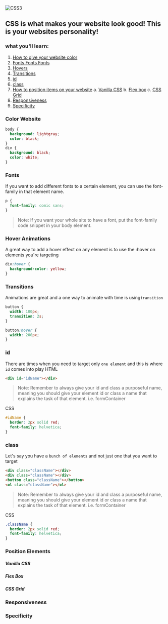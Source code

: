 <img alt="CSS3" src="https://img.shields.io/badge/css3%20-%231572B6.svg?&style=for-the-badge&logo=css3&logoColor=white"/>

## CSS is what makes your website look good! This is your websites personality!

### what you'll learn:

1. [How to give your website color](#color-website)
2. [Fonts Fonts Fonts](#fonts)
3. [Hovers](#hover-animations)
4. [Transitions](#transitions)
5. [id](#id)
6. [class](#class)
7. [How to position items on your website](#position-elements)
   a. [Vanilla CSS](#vanilla-css)
   b. [Flex box](#flex-box)
   c. [CSS Grid](#css-grid)
8. [Responsiveness](#responsiveness)
9. [Specificity](#specificity)

### Color Website

```css
body {
  background: lightgray;
  color: black;
}
div {
  background: black;
  color: white;
}
```

### Fonts

If you want to add different fonts to a certain element, you can use the font-family in that element name.

```css
p {
  font-family: comic sans;
}
```

> Note: If you want your whole site to have a font, put the font-family code snippet in your body element.

### Hover Animations

A great way to add a hover effect on any element is to use the :hover on elements you're targeting

```css
div:hover {
  background-color: yellow;
}
```

### Transitions

Animations are great and a one way to animate with time is using`transition`

```css
button {
  width: 100px;
  transition: 2s;
}

button:hover {
  width: 200px;
}
```

### id

There are times when you need to target only `one element` and this is where `id` comes into play
HTML

```html
<div id="idName"></div>
```

> Note: Remember to always give your id and class a purposeful name, meaning you should give your element id or class a name that explains the task of that element. i.e. formContainer

CSS

```css
#idName {
  border: 2px solid red;
  font-family: helvetica;
}
```

### class

Let's say you have a `bunch of elements` and not just one that you want to target

```html
<div class="className"></div>
<div class="className"></div>
<button class="className"></button>
<ol class="className"></ol>
```

> Note: Remember to always give your id and class a purposeful name, meaning you should give your element id or class a name that explains the task of that element. i.e. formContainer

CSS

```css
.className {
  border: 2px solid red;
  font-family: helvetica;
}
```

### Position Elements

##### Vanilla CSS

##### Flex Box

##### CSS Grid

### Responsiveness

### Specificity
